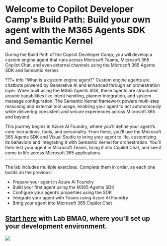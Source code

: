 # Welcome to Copilot Developer Camp's Build Path: Build your own agent with the M365 Agents SDK and Semantic Kernel

During the Build Path of the Copilot Developer Camp, you will develop a custom engine agent that runs across Microsoft Teams, Microsoft 365 Copilot Chat, and even external channels using the Microsoft 365 Agents SDK and Semantic Kernel.

???+ info "What is a custom engine agent?"
    Custom engine agents are chatbots powered by Generative AI and enhanced through an orchestration layer. When built using the M365 Agents SDK, these agents are structured around capabilities like intent handling, planner integration, and system message configuration. The Semantic Kernel framework powers multi-step reasoning and external tool usage, enabling your agent to act autonomously while delivering consistent and secure experiences across Microsoft 365 and beyond.

This journey begins in Azure AI Foundry, where you’ll define your agent’s core instructions, tools, and personality. From there, you’ll use the Microsoft 365 Agents SDK and Visual Studio to bring your agent to life, customizing its behaviors and integrating it with Semantic Kernel for orchestration. You’ll then test your agent in Microsoft Teams, bring it into Copilot Chat, and see it come to life across Microsoft 365 applications.

<hr />
The lab includes multiple exercises. Complete them in order, as each one builds on the previous:

* Prepare your agent in Azure AI Foundry
* Build your first agent using the M365 Agents SDK
* Configure your agent’s properties using the SDK
* Integrate your agent with Teams using Azure AI Foundry
* Bring your agent into Microsoft 365 Copilot Chat

## <a href="./00-prerequisites">Start here</a> with Lab BMA0, where you'll set up your development environment.

<img src="https://m365-visitor-stats.azurewebsites.net/copilot-camp/custom-engine/agents-sdk/index" />